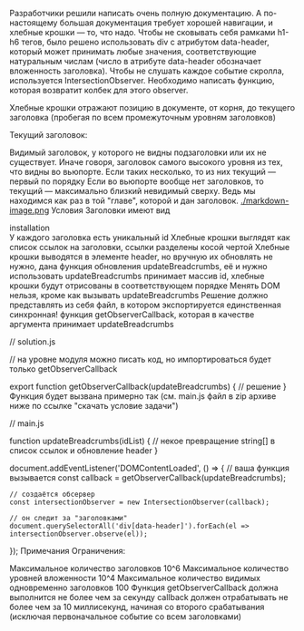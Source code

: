 Разработчики решили написать очень полную документацию. А по-настоящему большая документация требует хорошей навигации, и хлебные крошки — то, что надо. Чтобы не сковывать себя рамками h1-h6 тегов, было решено использовать div с атрибутом data-header, который может принимать любые значения, соответствующие натуральным числам (число в атрибуте data-header обозначает вложенность заголовка). Чтобы не слушать каждое событие скролла, используется IntersectionObserver. Необходимо написать функцию, которая возвратит колбек для этого observer.

Хлебные крошки отражают позицию в документе, от корня, до текущего заголовка (пробегая по всем промежуточным уровням заголовков)

Текущий заголовок:

Видимый заголовок, у которого не видны подзаголовки или их не существует. Иначе говоря, заголовок самого высокого уровня из тех, что видны во вьюпорте.
Если таких несколько, то из них текущий — первый по порядку
Если во вьюпорте вообще нет заголовков, то текущий — максимально близкий невидимый сверху. Ведь мы находимся как раз в той "главе", которой и дан заголовок.
[./markdown-image.png](./markdown-image.png)
Условия
Заголовки имеют вид <div data-header="2" id="install">installation</div>
У каждого заголовка есть уникальный id
Хлебные крошки выглядят как список ссылок на заголовки, ссылки разделены косой чертой
Хлебные крошки выводятся в элементе header, но вручную их обновлять не нужно, дана функция обновления updateBreadcrumbs, её и нужно использовать
updateBreadcrumbs принимает массив id, хлебные крошки будут отрисованы в соответствующем порядке
Менять DOM нельзя, кроме как вызывать updateBreadcrumbs
Решение должно представлять из себя файл, в котором экспортируется единственная синхронная! функция getObserverCallback, которая в качестве аргумента принимает updateBreadcrumbs

// solution.js

// на уровне модуля можно писать код, но импортироваться будет только getObserverCallback

export function getObserverCallback(updateBreadcrumbs) {
    // решение
}
Функция будет вызвана примерно так (см. main.js файл в zip архиве ниже по ссылке "скачать условие задачи")

// main.js

function updateBreadcrumbs(idList) {
    // некое превращение string[] в список ссылок и обновление header
}

document.addEventListener('DOMContentLoaded', () => {
    // ваша функция вызывается
    const callback = getObserverCallback(updateBreadcrumbs);

    // создаётся обсервер
    const intersectionObserver = new IntersectionObserver(callback);

    // он следит за "заголовками"
    document.querySelectorAll('div[data-header]').forEach(el => intersectionObserver.observe(el));
});
Примечания
Ограничения:

Максимальное количество заголовков 10^6
Максимальное количество уровней вложенности 10^4
Максимальное количество видимых одновременно заголовков 100
Функция getObserverCallback должна выполнится не более чем за секунду
callback должен отрабатывать не более чем за 10 миллисекунд, начиная со второго срабатывания (исключая первоначальное событие со всем заголовками)